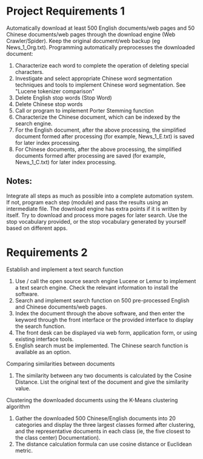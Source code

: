 Project Requirements 1    
=======================
Automatically download at least 500 English documents/web pages and 50 Chinese documents/web pages through the download engine (Web Crawler/Spider). Keep the original document/web backup (eg News_1_Org.txt).
Programming automatically preprocesses the downloaded document:
1. Characterize each word to complete the operation of deleting special characters.
2. Investigate and select appropriate Chinese word segmentation techniques and tools to implement Chinese word segmentation. See "Lucene tokenizer comparison"
3. Delete English stop words (Stop Word)
4. Delete Chinese stop words
5. Call or program to implement Porter Stemming function
6. Characterize the Chinese document, which can be indexed by the search engine.
7. For the English document, after the above processing, the simplified document formed after processing (for example, News_1_E.txt) is saved for later index processing.
8. For Chinese documents, after the above processing, the simplified documents formed after processing are saved (for example, News_1_C.txt) for later index processing.

Notes:
---------
Integrate all steps as much as possible into a complete automation system. If not, program each step (module) and pass the results using an intermediate file.
The download engine has extra points if it is written by itself.
Try to download and process more pages for later search.
Use the stop vocabulary provided, or the stop vocabulary generated by yourself based on different apps.



Requirements 2
======================    
Establish and implement a text search function    
1. Use / call the open source search engine Lucene or Lemur to implement a text search engine. Check the relevant information to install the software.    
2. Search and implement search function on 500 pre-processed English and Chinese documents/web pages.    
3. Index the document through the above software, and then enter the keyword through the front interface or the provided interface to display the search function.    
4. The front desk can be displayed via web form, application form, or using existing interface tools.    
5. English search must be implemented. The Chinese search function is available as an option.     
    
Comparing similarities between documents    
1. The similarity between any two documents is calculated by the Cosine Distance. List the original text of the document and give the similarity value.      
    
Clustering the downloaded documents using the K-Means clustering algorithm
1. Gather the downloaded 500 Chinese/English documents into 20 categories and display the three largest classes formed after clustering, and the representative documents in each class (ie, the five closest to the class center) Documentation).
2. The distance calculation formula can use cosine distance or Euclidean metric.
